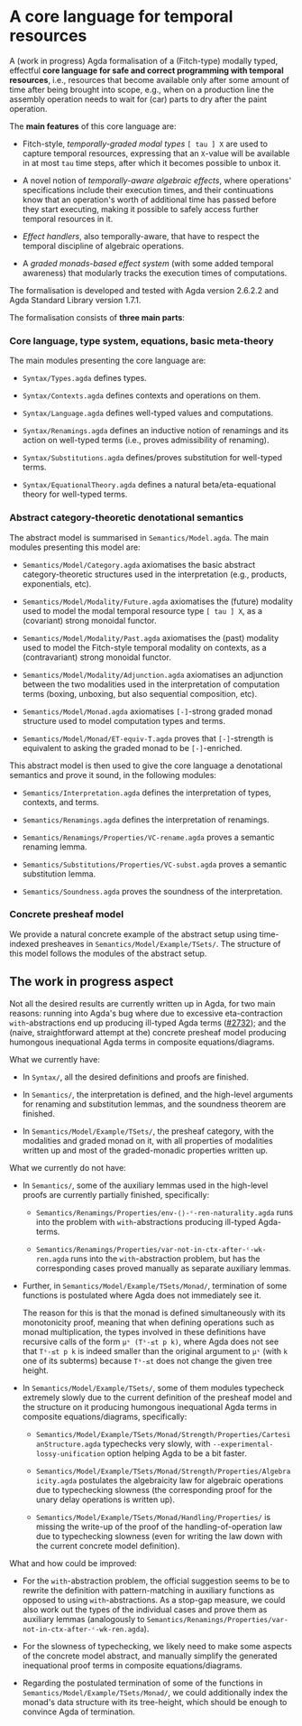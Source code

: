 # A core language for temporal resources

A (work in progress) Agda formalisation of a (Fitch-type)
modally typed, effectful **core language for safe and correct
programming with temporal resources**, i.e., resources that become
available only after some amount of time after being brought into
scope, e.g., when on a production line the assembly operation needs
to wait for (car) parts to dry after the paint operation.

The **main features** of this core language are:

* Fitch-style, *temporally-graded modal types* `[ tau ] X` are used to
  capture temporal resources, expressing that an `X`-value will be
  available in at most `tau` time steps, after which it becomes
  possible to unbox it.
  
* A novel notion of *temporally-aware algebraic effects*, where
  operations' specifications include their execution times, and
  their continuations know that an operation's worth of additional
  time has passed before they start executing, making it possible to
  safely access further temporal resources in it.
  
* *Effect handlers*, also temporally-aware, that have to respect the
  temporal discipline of algebraic operations.
  
* A *graded monads-based effect system* (with some added temporal
  awareness) that modularly tracks the execution times of
  computations.
  
The formalisation is developed and tested with Agda version 2.6.2.2
and Agda Standard Library version 1.7.1.

The formalisation consists of **three main parts**:

### Core language, type system, equations, basic meta-theory

The main modules presenting the core language are:

* `Syntax/Types.agda` defines types.

* `Syntax/Contexts.agda` defines contexts and operations on them.

* `Syntax/Language.agda` defines well-typed values and computations.

* `Syntax/Renamings.agda` defines an inductive notion of renamings and
  its action on well-typed terms (i.e., proves admissibility of
  renaming).
  
* `Syntax/Substitutions.agda` defines/proves substitution for
  well-typed terms.
  
* `Syntax/EquationalTheory.agda` defines a natural beta/eta-equational
  theory for well-typed terms.

### Abstract category-theoretic denotational semantics 

The abstract model is summarised in `Semantics/Model.agda`. The main
modules presenting this model are:

* `Semantics/Model/Category.agda` axiomatises the basic abstract
  category-theoretic structures used in the interpretation (e.g.,
  products, exponentials, etc).
  
* `Semantics/Model/Modality/Future.agda` axiomatises the (future)
  modality used to model the modal temporal resource type `[ tau ] X`,
  as a (covariant) strong monoidal functor.
  
* `Semantics/Model/Modality/Past.agda` axiomatises the (past) modality
  used to model the Fitch-style temporal modality on contexts, as a
  (contravariant) strong monoidal functor.
  
* `Semantics/Model/Modality/Adjunction.agda` axiomatises an adjunction
  between the two modalities used in the interpretation of computation
  terms (boxing, unboxing, but also sequential composition, etc).
  
* `Semantics/Model/Monad.agda` axiomatises `[-]`-strong graded monad
  structure used to model computation types and terms.
  
* `Semantics/Model/Monad/ET-equiv-T.agda` proves that `[-]`-strength
  is equivalent to asking the graded monad to be `[-]`-enriched.
  
This abstract model is then used to give the core language a denotational
semantics and prove it sound, in the following modules:

* `Semantics/Interpretation.agda` defines the interpretation of types, 
  contexts, and terms.
  
* `Semantics/Renamings.agda` defines the interpretation of renamings.

* `Semantics/Renamings/Properties/VC-rename.agda` proves a semantic
  renaming lemma.
  
* `Semantics/Substitutions/Properties/VC-subst.agda` proves a semantic
  substitution lemma.
  
* `Semantics/Soundness.agda` proves the soundness of the
  interpretation.

### Concrete presheaf model

We provide a natural concrete example of the abstract setup using
time-indexed presheaves in `Semantics/Model/Example/TSets/`. The 
structure of this model follows the modules of the abstract setup.

## The work in progress aspect

Not all the desired results are currently written up in Agda, for 
two main reasons: running into Agda's bug where due to excessive
eta-contraction `with`-abstractions end up producing ill-typed Agda
terms ([#2732](https://github.com/agda/agda/issues/2732)); and the
(naive, straightforward attempt at the) concrete presheaf model
producing humongous inequational Agda terms in composite
equations/diagrams.

What we currently have:

* In `Syntax/`, all the desired definitions and proofs are finished.

* In `Semantics/`, the interpretation is defined, and the high-level
  arguments for renaming and substitution lemmas, and the soundness
  theorem are finished.
  
* In `Semantics/Model/Example/TSets/`, the presheaf category, with the
  modalities and graded monad on it, with all properties of modalities
  written up and most of the graded-monadic properties written up.

What we currently do not have:

* In `Semantics/`, some of the auxiliary lemmas used in the high-level
  proofs are currently partially finished, specifically:
  
  * `Semantics/Renamings/Properties/env-⟨⟩-ᶜ-ren-naturality.agda` runs
    into the problem with `with`-abstractions producing ill-typed
    Agda-terms.
        
  * `Semantics/Renamings/Properties/var-not-in-ctx-after-ᶜ-wk-ren.agda`
    runs into the `with`-abstraction problem, but has the corresponding
    cases proved manually as separate auxiliary lemmas.
    
* Further, in `Semantics/Model/Example/TSets/Monad/`, termination of
  some functions is postulated where Agda does not immediately see it.
  
  The reason for this is that the monad is defined simultaneously with
  its monotonicity proof, meaning that when defining operations such
  as monad multiplication, the types involved in these definitions
  have recursive calls of the form `μˢ (Tˢ-≤t p k)`, where Agda does
  not see that `Tˢ-≤t p k` is indeed smaller than the original
  argument to `μˢ` (with `k` one of its subterms) because `Tˢ-≤t` does
  not change the given tree height.
    
* In `Semantics/Model/Example/TSets/`, some of them modules typecheck
  extremely slowly due to the current definition of the presheaf model
  and the structure on it producing humongous inequational Agda terms
  in composite equations/diagrams, specifically:
  
  * `Semantics/Model/Example/TSets/Monad/Strength/Properties/CartesianStructure.agda`
    typechecks very slowly, with `--experimental-lossy-unification`
    option helping Agda to be a bit faster.
    
  * `Semantics/Model/Example/TSets/Monad/Strength/Properties/Algebraicity.agda`
    postulates the algebraicity law for algebraic operations due to
    typechecking slowness (the corresponding proof for the unary delay
    operations is written up).
    
  * `Semantics/Model/Example/TSets/Monad/Handling/Properties/` is
    missing the write-up of the proof of the handling-of-operation law
    due to typechecking slowness (even for writing the law down with
    the current concrete model definition).
    
What and how could be improved:

* For the `with`-abstraction problem, the official suggestion seems to
  be to rewrite the definition with pattern-matching in auxiliary
  functions as opposed to using `with`-abstractions. As a stop-gap
  measure, we could also work out the types of the individual cases
  and prove them as auxiliary lemmas (analogously to
  `Semantics/Renamings/Properties/var-not-in-ctx-after-ᶜ-wk-ren.agda`).
  
* For the slowness of typechecking, we likely need to make some
  aspects of the concrete model abstract, and manually simplify the
  generated inequational proof terms in composite equations/diagrams.
  
* Regarding the postulated termination of some of the functions in
  `Semantics/Model/Example/TSets/Monad/`, we could additionally index
  the monad's data structure with its tree-height, which should be
  enough to convince Agda of termination.
